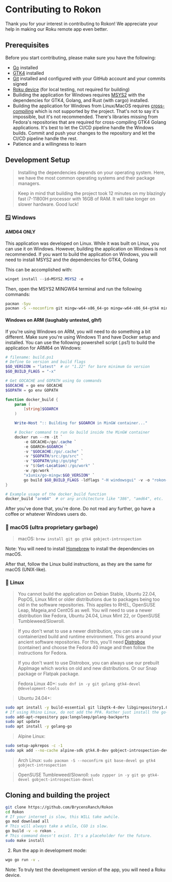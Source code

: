 # Contributing to Rokon

Thank you for your interest in contributing to Rokon! We appreciate your help in making our Roku remote app even better.

## Prerequisites

Before you start contributing, please make sure you have the following:

- [Go](https://golang.org) installed
- [GTK4](https://www.gtk.org) installed
- [Git](https://git-scm.com) installed and configured with your GitHub account and your commits signed
- [Roku device](https://www.roku.com/products/roku-tv) (for local testing, not required for building)
- Builiding the application for Windows requires [MSYS2](https://www.msys2.org/) with the dependencies for GTK4, Golang, and Rust (with cargo) installed.
- Building the application for Windows from Linux/MacOS requires [cross-compiling](https://github.com/diamondburned/gotk4/issues/147) which is not supported by the project. That's not to say it's impossible, but it's not recommended. There's libraries missing from Fedora's repositories that are required for cross-compiling GTK4 Golang applications. It's best to let the CI/CD pipeline handle the Windows builds. Commit and push your changes to the repository and let the CI/CD pipeline handle the rest.
- Patience and a willingness to learn

## Development Setup

> Installing the dependencies depends on your operating system. Here, we have the most common operating systems and their package managers.

> Keep in mind that building the project took 12 minutes on my blazingly fast i7-11800H processor with 16GB of RAM. It will take longer on slower hardware. Good luck!

### 🪟 Windows

#### AMD64 ONLY

This application was developed on Linux. While it was built on Linux, you can use it on Windows. However, building the application on Windows is not recommended. If you want to build the application on Windows, you will need to install MSYS2 and the dependencies for GTK4, Golang

This can be accomplished with:

```powershell
winget install --id=MSYS2.MSYS2 -e

```

Then, open the MSYS2 MINGW64 terminal and run the following commands:

```bash
pacman -Syu
pacman -S --noconfirm git mingw-w64-x86_64-go mingw-w64-x86_64-gtk4 mingw-w64-x86_64-gobject-introspection
```

#### Windows on ARM (laughably untested, glhf)

If you're using Windows on ARM, you will need to do something a bit different. Make sure you're using Windows 11 and have Docker setup and installed. You can use the following powershell script (.ps1) to build the application for ARM64 on Windows:

```powershell
# filename: build.ps1
# Define Go version and build flags
$GO_VERSION = "latest"  # or "1.22" for bare minimum Go version
$GO_BUILD_FLAGS = "-x"

# Get GOCACHE and GOPATH using Go commands
$GOCACHE = go env GOCACHE
$GOPATH = go env GOPATH

function docker_build {
    param (
        [string]$GOARCH
    )

    Write-Host ":: Building for $GOARCH in MinGW container..."

    # Docker command to run Go build inside the MinGW container
    docker run --rm -it `
        -e GOCACHE=/go/.cache `
        -e GOARCH=$GOARCH `
        -v "$GOCACHE:/go/.cache" `
        -v "$GOPATH/src:/go/src" `
        -v "$GOPATH/pkg:/go/pkg" `
        -v "$(Get-Location):/go/work" `
        -w /go/work `
        "x1unix/go-mingw:$GO_VERSION" `
        go build $GO_BUILD_FLAGS -ldflags "-H windowsgui" -v -o "rokon-$GOARCH.exe" .
}

# Example usage of the docker_build function
docker_build "arm64"  # or any architecture like "386", "amd64", etc.
```

After you've done that, you're done. Do not read any further, go have a coffee or whatever Windows users do.

### 🍎 macOS (ultra proprietary garbage)

> macOS: `brew install git go gtk4 gobject-introspection`

Note: You will need to install [Homebrew](https://brew.sh) to install the dependencies on macOS.

After that, follow the Linux build instructions, as they are the same for macOS (UNIX-like).

### 🐧 Linux

> You cannot build the application on Debian Stable, Ubuntu 22.04, PopOS, Linux Mint  or older distributions due to packages being too old in the software repositories. This applies to RHEL, OpenSUSE Leap, Mageia,and CentOS as well. You will need to use a newer distribution like Fedora, Ubuntu 24.04, Linux Mint 22, or OpenSUSE Tumbleweed/Slowroll.

> If you don't wnat to use a newer distribution, you can use a containerized build and runtime environment. This gets around your ancient software repositories. For this, you'll need [Distrobox](https://wiki.archlinux.org/title/Distrobox) (container) and choose the Fedora 40 image and then follow the instructions for Fedora.

> If you don't want to use Distrobox, you can always use our prebuilt AppImage which works on old and new distributions. Or our Snap package or Flatpak package.

> Fedora Linux 40+: `sudo dnf in -y git golang gtk4-devel @development-tools`

> Ubuntu 24.04+:

 ```bash
sudo apt install -y build-essential git libgtk-4-dev libgirepository1.0-dev software-properties-common
# If using Rhino Linux, do not add the PPA. Rather just install the go-bin package with pacstall. This PPA is added for newer versions of Go for Ubuntu Stable releases.
sudo add-apt-repository ppa:longsleep/golang-backports
sudo apt update
sudo apt install -y golang-go
```

> Alpine Linux:

```bash
sudo setup-apkrepos -c -1
sudo apk add --no-cache alpine-sdk gtk4.0-dev gobject-introspection-dev go
```

> Arch Linux: `sudo pacman -S --noconfirm git base-devel go gtk4 gobject-introspection`

> OpenSUSE Tumbleweed/Slowroll: `sudo zypper in -y git go gtk4-devel gobject-introspection-devel`

## Cloning and building the project

```bash
git clone https://github.com/BrycensRanch/Rokon
cd Rokon
# If your internet is slow, this WILL take awhile.
go mod download all
# This will always take a while, CGO is slow.
go build -v -o rokon .
# This command doesn't exist. It's a placeholder for the future.
sudo make install
```

2. Run the app in development mode:

```bash
wgo go run -v .
```

Note: To truly test the development version of the app, you will need a Roku device.
